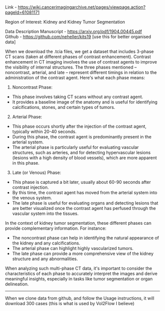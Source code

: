 Link - https://wiki.cancerimagingarchive.net/pages/viewpage.action?pageId=61081171 

Region of Interest: Kidney and Kidney Tumor Segmentation

Data Description Manuscript - https://arxiv.org/pdf/1904.00445.pdf  
Github - https://github.com/neheller/kits19   [use this for better organised data]

When we download the .tcia files, we get a dataset that includes 3-phase CT scans (taken at different phases of contrast enhancement). Contrast enhancement in CT imaging involves the use of contrast agents to improve the visibility of internal structures. The three phases mentioned – noncontrast, arterial, and late – represent different timings in relation to the administration of the contrast agent. Here's what each phase means:

1. Noncontrast Phase:
* This phase involves taking CT scans without any contrast agent.
* It provides a baseline image of the anatomy and is useful for identifying calcifications, stones, and certain types of tumors.

2. Arterial Phase:
* This phase occurs shortly after the injection of the contrast agent, typically within 20-40 seconds.
* During this phase, the contrast agent is predominantly present in the arterial system.
* The arterial phase is particularly useful for evaluating vascular structures, such as arteries, and for detecting hypervascular lesions (lesions with a high density of blood vessels), which are more apparent in this phase.

3. Late (or Venous) Phase:
* This phase is captured a bit later, usually about 60-90 seconds after contrast injection.
* By this time, the contrast agent has moved from the arterial system into the venous system.
* The late phase is useful for evaluating organs and detecting lesions that are better visualized once the contrast agent has perfused through the vascular system into the tissues.

In the context of kidney tumor segmentation, these different phases can provide complementary information. For instance:
* The noncontrast phase can help in identifying the natural appearance of the kidney and any calcifications.
* The arterial phase can highlight highly vascularized tumors.
* The late phase can provide a more comprehensive view of the kidney structure and any abnormalities.

When analyzing such multi-phase CT data, it's important to consider the characteristics of each phase to accurately interpret the images and derive meaningful insights, especially in tasks like tumor segmentation or organ delineation.

------------------------------------------------------------------------------------------------------------------
When we clone data from github, and follow the Usage instructions, it will download 300 cases (this is what is used by Vol2Flow I believe)

